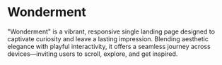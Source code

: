 # Wonderment
"Wonderment" is a vibrant, responsive single landing page designed to captivate curiosity and leave a lasting impression. Blending aesthetic elegance with playful interactivity, it offers a seamless journey across devices—inviting users to scroll, explore, and get inspired.
